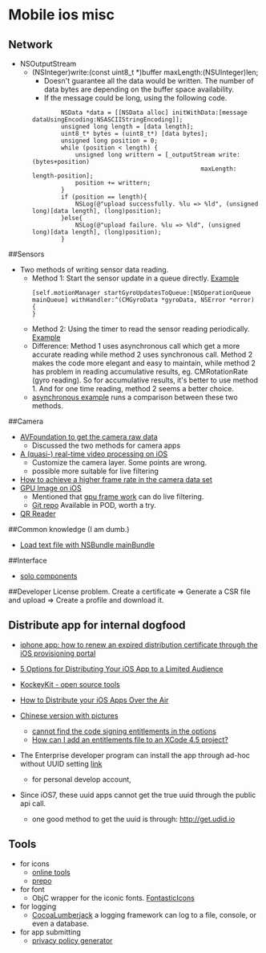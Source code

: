Mobile ios misc 
==============

## Network
- NSOutputStream 
	- (NSInteger)write:(const uint8_t *)buffer maxLength:(NSUInteger)len;
		- Doesn't guarantee all the data would be written. The number of data bytes are depending on the buffer space availability.
		- If the message could be long, using the following code.
		```
		        NSData *data = [[NSData alloc] initWithData:[message dataUsingEncoding:NSASCIIStringEncoding]];
		        unsigned long length = [data length];
		        uint8_t* bytes = (uint8_t*) [data bytes];
		        unsigned long position = 0;
		        while (position < length) {
		            unsigned long writtern = [_outputStream write:(bytes+position)
		                                               maxLength: length-position];
		            position += writtern;
		        }
		        if (position == length){
		            NSLog(@"upload successfully. %lu => %ld", (unsigned long)[data length], (long)position);
		        }else{
		            NSLog(@"upload failure. %lu => %ld", (unsigned long)[data length], (long)position);
		        }
		```
		

##Sensors
- Two methods of writing sensor data reading.
	- Method 1: Start the sensor update in a queue directly. [Example](http://stackoverflow.com/questions/8737889/core-motion-gyroscope-360-degree-values)
		```Code example:
		[self.motionManager startGyroUpdatesToQueue:[NSOperationQueue mainQueue] withHandler:^(CMGyroData *gyroData, NSError *error) {
		}
		```
	- Method 2: Using the timer to read the sensor reading periodically. [Example](https://github.com/foundry/MagnetoMeter/blob/master/Magnetometer/MotionViewController.m)
	- Difference: Method 1 uses asynchronous call which get a more accurate reading while method 2 uses synchronous call. Method 2 makes the code more elegant and easy to maintain, while method 2 has problem in reading accumulative results, eg. CMRotationRate (gyro reading). So for accumulative results, it's better to use method 1. And for one time reading, method 2 seems a better choice.
	- [asynchronous example](https://github.com/pmanna/Gyroscope) runs a comparison between these two methods.

##Camera
- [AVFoundation to get the camera raw data](http://weblog.invasivecode.com/post/18445861158/a-very-cool-custom-video-camera-with)
	- Discussed the two methods for camera apps 
- [A (quasi-) real-time video processing on iOS](http://weblog.invasivecode.com/post/23153661857/a-quasi-real-time-video-processing-on-ios-in)
	- Customize the camera layer. Some points are wrong.
	- possible more suitable for live filtering
- [How to achieve a higher frame rate in the camera data set](http://stackoverflow.com/questions/20330174/avcapture-capturing-and-getting-framebuffer-at-60-fps-in-ios-7) 
- [GPU Image on iOS](http://stackoverflow.com/questions/6625888/are-the-core-image-filters-in-ios-5-0-fast-enough-for-realtime-video-processing/6628208#6628208)
	- Mentioned that [gpu frame work](http://stackoverflow.com/questions/8778117/video-filtering-in-iphone-is-slow) can do live filtering. 
	- [Git repo](https://github.com/BradLarson/GPUImage) Available in POD, worth a try.
- [QR Reader](http://www.appcoda.com/qr-code-ios-programming-tutorial/)
	
	
##Common knowledge (I am dumb.)
- [Load text file with NSBundle mainBundle](http://blog.csdn.net/duxinfeng2010/article/details/7698135)

##Interface
- [solo components](https://github.com/andreyvit/SoloComponents-iOS/tree/11b2d4a0b6187f231aef2499e46ad5e97571263b#readme)

##Developer License problem.
Create a certificate => Generate a CSR file and upload => Create a profile and download it.

## Distribute app for internal dogfood
- [iphone app: how to renew an expired distribution certificate through the iOS provisioning portal](http://stackoverflow.com/questions/7096254/iphone-app-how-to-renew-an-expired-distribution-certificate-through-the-ios-pro)
- [5 Options for Distributing Your iOS App to a Limited Audience](http://mobiledan.net/2012/03/02/5-options-for-distributing-ios-apps-to-a-limited-audience-legally/)
- [KockeyKit - open source tools](https://github.com/bitstadium/HockeyKit)
- [How to Distribute your iOS Apps Over the Air](http://aaronparecki.com/articles/2011/01/21/1/how-to-distribute-your-ios-apps-over-the-air)
- [Chinese version with pictures](http://www.minwt.com/ios/4457.html)
	- [cannot find the code signing entitlements in the options](http://stackoverflow.com/questions/1116963/dont-see-code-signing-entitlements-in-xcode-target-properties)
	- [How can I add an entitlements file to an XCode 4.5 project? ](http://stackoverflow.com/questions/12698506/how-can-i-add-an-entitlements-file-to-an-xcode-4-5-project)
	
- The Enterprise developer program can install the app through ad-hoc without UUID setting [link](http://stackoverflow.com/questions/16400347/distributing-beta-iphone-app-without-uuids)
	- for personal develop account, 
	
- Since iOS7, these uuid apps cannot get the true uuid through the public api call.
	- one good method to get the uuid is through: http://get.udid.io
	
	
## Tools
- for icons
	- [online tools](http://ticons.fokkezb.nl/)
	- [prepo](https://itunes.apple.com/us/app/prepo/id476533227?mt=12)
- for font
	- ObjC wrapper for the iconic fonts. [FontasticIcons](https://github.com/AlexDenisov/FontasticIcons)
- for logging
	- [CocoaLumberjack](https://github.com/CocoaLumberjack/CocoaLumberjack) a logging framework can log to  a file, console, or even a database.
- for app submitting
	- [privacy policy generator](https://www.iubenda.com/blog/2013/06/14/privacy-policy-for-ios-apps/)